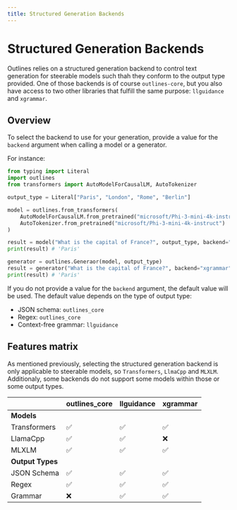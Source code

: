 ```yaml
---
title: Structured Generation Backends
---
```


# Structured Generation Backends

Outlines relies on a structured generation backend to control text generation for steerable models such thah they conform to the output type provided. One of those backends is of course `outlines-core`, but you also have access to two other libraries that fulfill the same purpose: `llguidance` and `xgrammar`.

## Overview

To select the backend to use for your generation, provide a value for the `backend` argument when calling a model or a generator.

For instance:

```python
from typing import Literal
import outlines
from transformers import AutoModelForCausalLM, AutoTokenizer

output_type = Literal["Paris", "London", "Rome", "Berlin"]

model = outlines.from_transformers(
    AutoModelForCausalLM.from_pretrained("microsoft/Phi-3-mini-4k-instruct"),
    AutoTokenizer.from_pretrained("microsoft/Phi-3-mini-4k-instruct")
)

result = model("What is the capital of France?", output_type, backend="llguidance")
print(result) # 'Paris'

generator = outlines.Generaor(model, output_type)
result = generator("What is the capital of France?", backend="xgrammar")
print(result) # 'Paris'
```

If you do not provide a value for the `backend` argument, the default value will be used. The default value depends on the type of output type:

- JSON schema: `outlines_core`
- Regex: `outlines_core`
- Context-free grammar: `llguidance`

## Features matrix

As mentioned previously, selecting the structured generation backend is only applicable to steerable models, so `Transformers`, `LlmaCpp` and `MLXLM`. Additionaly, some backends do not support some models within those or some output types.

| | outlines_core | llguidance | xgrammar |
|---|---|---|---|
| **Models** | | | |
| Transformers | ✅ | ✅ | ✅ |
| LlamaCpp | ✅ | ✅ | ❌ |
| MLXLM | ✅ | ✅ | ✅ |
| **Output Types** | | | |
| JSON Schema | ✅ | ✅ | ✅ |
| Regex | ✅ | ✅ | ✅ |
| Grammar | ❌ | ✅ | ✅ |
